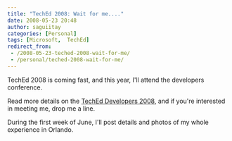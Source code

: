 ```yaml
---
title: "TechEd 2008: Wait for me...."
date: 2008-05-23 20:48
author: saguiitay
categories: [Personal]
tags: [Microsoft,  TechEd]
redirect_from:
 - /2008-05-23-teched-2008-wait-for-me/
 - /personal/teched-2008-wait-for-me/
---
```

TechEd 2008 is coming fast, and this year, I'll attend the developers conference.

Read more details on the [TechEd Developers 2008](http://www.microsoft.com/events/teched2008/developer/default.mspx), 
and if you're interested in meeting me, drop me a line.

During the first week of June, I'll post details and photos of my whole experience in Orlando.


